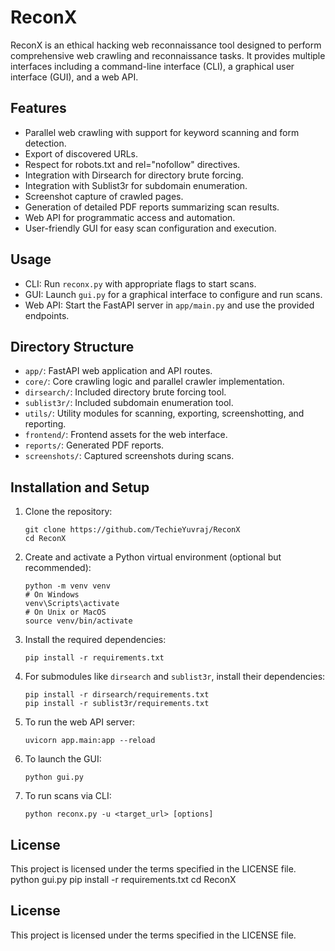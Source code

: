 # ReconX

ReconX is an ethical hacking web reconnaissance tool designed to perform comprehensive web crawling and reconnaissance tasks. It provides multiple interfaces including a command-line interface (CLI), a graphical user interface (GUI), and a web API.

## Features

- Parallel web crawling with support for keyword scanning and form detection.
- Export of discovered URLs.
- Respect for robots.txt and rel="nofollow" directives.
- Integration with Dirsearch for directory brute forcing.
- Integration with Sublist3r for subdomain enumeration.
- Screenshot capture of crawled pages.
- Generation of detailed PDF reports summarizing scan results.
- Web API for programmatic access and automation.
- User-friendly GUI for easy scan configuration and execution.

## Usage

- CLI: Run `reconx.py` with appropriate flags to start scans.
- GUI: Launch `gui.py` for a graphical interface to configure and run scans.
- Web API: Start the FastAPI server in `app/main.py` and use the provided endpoints.

## Directory Structure

- `app/`: FastAPI web application and API routes.
- `core/`: Core crawling logic and parallel crawler implementation.
- `dirsearch/`: Included directory brute forcing tool.
- `sublist3r/`: Included subdomain enumeration tool.
- `utils/`: Utility modules for scanning, exporting, screenshotting, and reporting.
- `frontend/`: Frontend assets for the web interface.
- `reports/`: Generated PDF reports.
- `screenshots/`: Captured screenshots during scans.

## Installation and Setup

1. Clone the repository:
   ```
   git clone https://github.com/TechieYuvraj/ReconX
   cd ReconX
   ```

2. Create and activate a Python virtual environment (optional but recommended):
   ```
   python -m venv venv
   # On Windows
   venv\Scripts\activate
   # On Unix or MacOS
   source venv/bin/activate
   ```

3. Install the required dependencies:
   ```
   pip install -r requirements.txt
   ```

4. For submodules like `dirsearch` and `sublist3r`, install their dependencies:
   ```
   pip install -r dirsearch/requirements.txt
   pip install -r sublist3r/requirements.txt
   ```

5. To run the web API server:
   ```
   uvicorn app.main:app --reload
   ```

6. To launch the GUI:
   ```
   python gui.py
   ```

7. To run scans via CLI:
   ```
   python reconx.py -u <target_url> [options]
   ```

## License

This project is licensed under the terms specified in the LICENSE file.
   python gui.py
   pip install -r requirements.txt
   cd ReconX

## License

This project is licensed under the terms specified in the LICENSE file.

